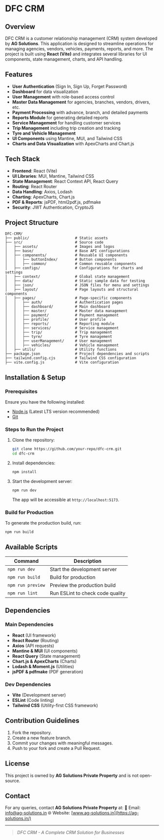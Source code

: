 # DFC CRM

## Overview
DFC CRM is a customer relationship management (CRM) system developed by **AG Solutions**. This application is designed to streamline operations for managing agencies, vendors, vehicles, payments, reports, and more. The project is built using **React (Vite)** and integrates several libraries for UI components, state management, charts, and API handling.

## Features
- **User Authentication** (Sign In, Sign Up, Forget Password)
- **Dashboard** for data visualization
- **User Management** with role-based access control
- **Master Data Management** for agencies, branches, vendors, drivers, etc.
- **Payment Processing** with advance, branch, and detailed payments
- **Reports Module** for generating detailed reports
- **Service Management** for handling customer services
- **Trip Management** including trip creation and tracking
- **Tyre and Vehicle Management**
- **UI Components** using Mantine, MUI, and Tailwind CSS
- **Charts and Data Visualization** with ApexCharts and Chart.js

## Tech Stack
- **Frontend**: React (Vite)
- **UI Libraries**: MUI, Mantine, Tailwind CSS
- **State Management**: React Context API, React Query
- **Routing**: React Router
- **Data Handling**: Axios, Lodash
- **Charting**: ApexCharts, Chart.js
- **PDF & Reports**: jsPDF, html2pdf.js, pdfmake
- **Security**: JWT Authentication, CryptoJS

## Project Structure
```
DFC-CRM/
├── public/                     # Static assets
├── src/                        # Source code
│   ├── assets/                 # Images and logos
│   ├── base/                   # Base API configurations
│   ├── components/             # Reusable UI components
│   │   ├── buttonIndex/        # Button components
│   │   ├── common/             # Common reusable components
│   ├── configs/                # Configurations for charts and settings
│   ├── context/                # Global state management
│   ├── data/                   # Static sample data for testing
│   ├── json/                   # JSON files for menu and settings
│   ├── layout/                 # Page layouts and structural components
│   ├── pages/                  # Page-specific components
│   │   ├── auth/               # Authentication pages
│   │   ├── dashboard/          # Main dashboard
│   │   ├── master/             # Master data management
│   │   ├── payment/            # Payment management
│   │   ├── profile/            # User profile
│   │   ├── reports/            # Reporting module
│   │   ├── services/           # Service management
│   │   ├── trip/               # Trip management
│   │   ├── tyre/               # Tyre management
│   │   ├── userManagement/     # User management
│   │   ├── vehicles/           # Vehicle management
│   ├── utils/                  # Utility functions
├── package.json                # Project dependencies and scripts
├── tailwind.config.cjs         # Tailwind CSS configuration
├── vite.config.js              # Vite configuration
```

## Installation & Setup

### Prerequisites
Ensure you have the following installed:
- [Node.js](https://nodejs.org/) (Latest LTS version recommended)
- [Git](https://git-scm.com/)

### Steps to Run the Project
1. Clone the repository:
   ```sh
   git clone https://github.com/your-repo/dfc-crm.git
   cd dfc-crm
   ```
2. Install dependencies:
   ```sh
   npm install
   ```
3. Start the development server:
   ```sh
   npm run dev
   ```
   The app will be accessible at `http://localhost:5173`.

### Build for Production
To generate the production build, run:
```sh
npm run build
```



## Available Scripts
| Command        | Description |
|---------------|-------------|
| `npm run dev` | Start the development server |
| `npm run build` | Build for production |
| `npm run preview` | Preview the production build |
| `npm run lint` | Run ESLint to check code quality |

## Dependencies
### Main Dependencies
- **React** (UI framework)
- **React Router** (Routing)
- **Axios** (API requests)
- **Mantine & MUI** (UI components)
- **React Query** (State management)
- **Chart.js & ApexCharts** (Charts)
- **Lodash & Moment.js** (Utilities)
- **jsPDF & pdfmake** (PDF generation)

### Dev Dependencies
- **Vite** (Development server)
- **ESLint** (Code linting)
- **Tailwind CSS** (Utility-first CSS framework)

## Contribution Guidelines
1. Fork the repository.
2. Create a new feature branch.
3. Commit your changes with meaningful messages.
4. Push to your fork and create a Pull Request.

## License
This project is owned by **AG Solutions Private Property** and is not open-source.

## Contact
For any queries, contact **AG Solutions Private Property** at:
📧 Email: info@ag-solutions.in
🌐 Website: [www.ag-solutions.in](https://ag-solutions.in/)

---
> *DFC CRM - A Complete CRM Solution for Businesses*

